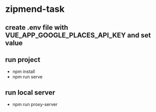 # zipmend-task

## create .env file with VUE_APP_GOOGLE_PLACES_API_KEY and set value 

## run project
* npm install
* npm run serve

## run local server 
* npm run proxy-server


